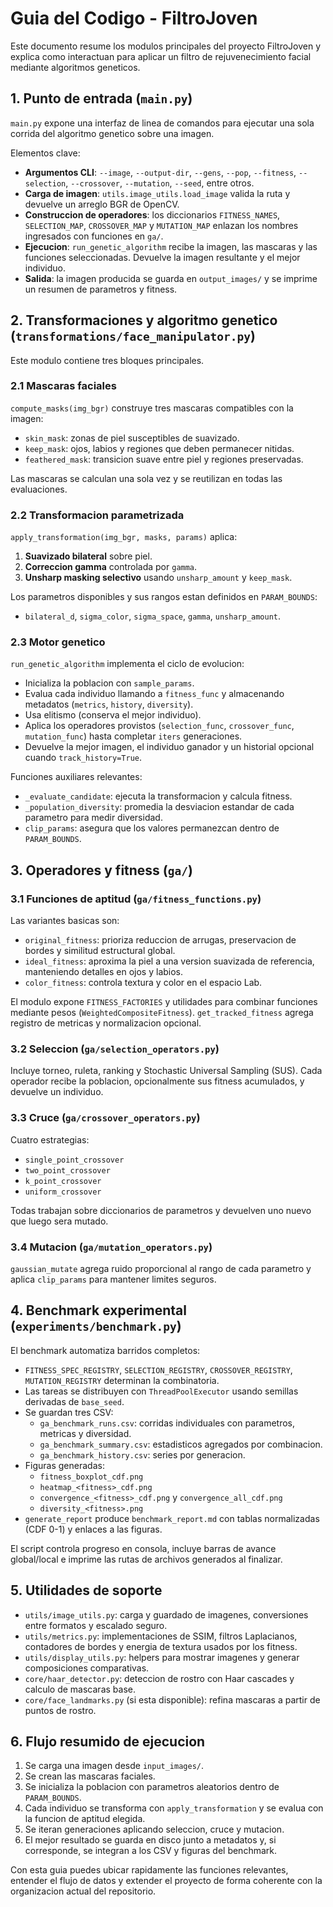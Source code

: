 # Guia del Codigo - FiltroJoven

Este documento resume los modulos principales del proyecto FiltroJoven y explica como interactuan para aplicar un filtro de rejuvenecimiento facial mediante algoritmos geneticos.

## 1. Punto de entrada (`main.py`)

`main.py` expone una interfaz de linea de comandos para ejecutar una sola corrida del algoritmo genetico sobre una imagen.

Elementos clave:
- **Argumentos CLI**: `--image`, `--output-dir`, `--gens`, `--pop`, `--fitness`, `--selection`, `--crossover`, `--mutation`, `--seed`, entre otros.
- **Carga de imagen**: `utils.image_utils.load_image` valida la ruta y devuelve un arreglo BGR de OpenCV.
- **Construccion de operadores**: los diccionarios `FITNESS_NAMES`, `SELECTION_MAP`, `CROSSOVER_MAP` y `MUTATION_MAP` enlazan los nombres ingresados con funciones en `ga/`.
- **Ejecucion**: `run_genetic_algorithm` recibe la imagen, las mascaras y las funciones seleccionadas. Devuelve la imagen resultante y el mejor individuo.
- **Salida**: la imagen producida se guarda en `output_images/` y se imprime un resumen de parametros y fitness.

## 2. Transformaciones y algoritmo genetico (`transformations/face_manipulator.py`)

Este modulo contiene tres bloques principales.

### 2.1 Mascaras faciales

`compute_masks(img_bgr)` construye tres mascaras compatibles con la imagen:
- `skin_mask`: zonas de piel susceptibles de suavizado.
- `keep_mask`: ojos, labios y regiones que deben permanecer nitidas.
- `feathered_mask`: transicion suave entre piel y regiones preservadas.

Las mascaras se calculan una sola vez y se reutilizan en todas las evaluaciones.

### 2.2 Transformacion parametrizada

`apply_transformation(img_bgr, masks, params)` aplica:
1. **Suavizado bilateral** sobre piel.
2. **Correccion gamma** controlada por `gamma`.
3. **Unsharp masking selectivo** usando `unsharp_amount` y `keep_mask`.

Los parametros disponibles y sus rangos estan definidos en `PARAM_BOUNDS`:
- `bilateral_d`, `sigma_color`, `sigma_space`, `gamma`, `unsharp_amount`.

### 2.3 Motor genetico

`run_genetic_algorithm` implementa el ciclo de evolucion:
- Inicializa la poblacion con `sample_params`.
- Evalua cada individuo llamando a `fitness_func` y almacenando metadatos (`metrics`, `history`, `diversity`).
- Usa elitismo (conserva el mejor individuo).
- Aplica los operadores provistos (`selection_func`, `crossover_func`, `mutation_func`) hasta completar `iters` generaciones.
- Devuelve la mejor imagen, el individuo ganador y un historial opcional cuando `track_history=True`.

Funciones auxiliares relevantes:
- `_evaluate_candidate`: ejecuta la transformacion y calcula fitness.
- `_population_diversity`: promedia la desviacion estandar de cada parametro para medir diversidad.
- `clip_params`: asegura que los valores permanezcan dentro de `PARAM_BOUNDS`.

## 3. Operadores y fitness (`ga/`)

### 3.1 Funciones de aptitud (`ga/fitness_functions.py`)

Las variantes basicas son:
- `original_fitness`: prioriza reduccion de arrugas, preservacion de bordes y similitud estructural global.
- `ideal_fitness`: aproxima la piel a una version suavizada de referencia, manteniendo detalles en ojos y labios.
- `color_fitness`: controla textura y color en el espacio Lab.

El modulo expone `FITNESS_FACTORIES` y utilidades para combinar funciones mediante pesos (`WeightedCompositeFitness`). `get_tracked_fitness` agrega registro de metricas y normalizacion opcional.

### 3.2 Seleccion (`ga/selection_operators.py`)

Incluye torneo, ruleta, ranking y Stochastic Universal Sampling (SUS). Cada operador recibe la poblacion, opcionalmente sus fitness acumulados, y devuelve un individuo.

### 3.3 Cruce (`ga/crossover_operators.py`)

Cuatro estrategias:
- `single_point_crossover`
- `two_point_crossover`
- `k_point_crossover`
- `uniform_crossover`

Todas trabajan sobre diccionarios de parametros y devuelven uno nuevo que luego sera mutado.

### 3.4 Mutacion (`ga/mutation_operators.py`)

`gaussian_mutate` agrega ruido proporcional al rango de cada parametro y aplica `clip_params` para mantener limites seguros.

## 4. Benchmark experimental (`experiments/benchmark.py`)

El benchmark automatiza barridos completos:
- `FITNESS_SPEC_REGISTRY`, `SELECTION_REGISTRY`, `CROSSOVER_REGISTRY`, `MUTATION_REGISTRY` determinan la combinatoria.
- Las tareas se distribuyen con `ThreadPoolExecutor` usando semillas derivadas de `base_seed`.
- Se guardan tres CSV:
  - `ga_benchmark_runs.csv`: corridas individuales con parametros, metricas y diversidad.
  - `ga_benchmark_summary.csv`: estadisticos agregados por combinacion.
  - `ga_benchmark_history.csv`: series por generacion.
- Figuras generadas:
  - `fitness_boxplot_cdf.png`
  - `heatmap_<fitness>_cdf.png`
  - `convergence_<fitness>_cdf.png` y `convergence_all_cdf.png`
  - `diversity_<fitness>.png`
- `generate_report` produce `benchmark_report.md` con tablas normalizadas (CDF 0-1) y enlaces a las figuras.

El script controla progreso en consola, incluye barras de avance global/local e imprime las rutas de archivos generados al finalizar.

## 5. Utilidades de soporte

- `utils/image_utils.py`: carga y guardado de imagenes, conversiones entre formatos y escalado seguro.
- `utils/metrics.py`: implementaciones de SSIM, filtros Laplacianos, contadores de bordes y energia de textura usados por los fitness.
- `utils/display_utils.py`: helpers para mostrar imagenes y generar composiciones comparativas.
- `core/haar_detector.py`: deteccion de rostro con Haar cascades y calculo de mascaras base.
- `core/face_landmarks.py` (si esta disponible): refina mascaras a partir de puntos de rostro.

## 6. Flujo resumido de ejecucion

1. Se carga una imagen desde `input_images/`.
2. Se crean las mascaras faciales.
3. Se inicializa la poblacion con parametros aleatorios dentro de `PARAM_BOUNDS`.
4. Cada individuo se transforma con `apply_transformation` y se evalua con la funcion de aptitud elegida.
5. Se iteran generaciones aplicando seleccion, cruce y mutacion.
6. El mejor resultado se guarda en disco junto a metadatos y, si corresponde, se integran a los CSV y figuras del benchmark.

Con esta guia puedes ubicar rapidamente las funciones relevantes, entender el flujo de datos y extender el proyecto de forma coherente con la organizacion actual del repositorio.
